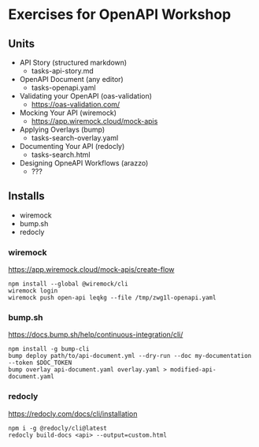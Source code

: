 # Exercises for OpenAPI Workshop

## Units
 * API Story (structured markdown)
   * tasks-api-story.md
 * OpenAPI Document (any editor)
   * tasks-openapi.yaml
 * Validating your OpenAPI (oas-validation)
   * https://oas-validation.com/
 * Mocking Your API (wiremock)
   * https://app.wiremock.cloud/mock-apis
 * Applying Overlays (bump)
   * tasks-search-overlay.yaml
 * Documenting Your API (redocly)
   * tasks-search.html
 * Designing OpneAPI Workflows (arazzo)
   * ???
 
 ## Installs
  * wiremock
  * bump.sh
  * redocly
  
 ### wiremock
 https://app.wiremock.cloud/mock-apis/create-flow

 ```
 npm install --global @wiremock/cli
 wiremock login
 wiremock push open-api leqkg --file /tmp/zwg1l-openapi.yaml
 ```
 
 ### bump.sh
 https://docs.bump.sh/help/continuous-integration/cli/
 
 ```
npm install -g bump-cli
bump deploy path/to/api-document.yml --dry-run --doc my-documentation --token $DOC_TOKEN
bump overlay api-document.yaml overlay.yaml > modified-api-document.yaml
```

### redocly
https://redocly.com/docs/cli/installation

```
npm i -g @redocly/cli@latest
redocly build-docs <api> --output=custom.html
```

 
